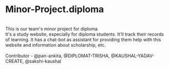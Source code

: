 # Minor-Project.diploma
<br>
This is our team's minor project for diploma.
<br>
It's a study website, especially for diploma students. It'll track their records of learning. It has a chat-bot as assistant for providing them help with this website and information about scholarship, etc.
<br>
<br>
Contributor - @pan-ankita, @DIPLOMAT-TRISHA, @KAUSHAL-YADAV-CREATE, @sakshi-kaushal
